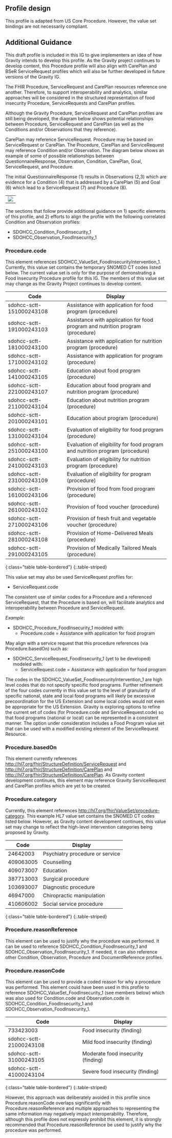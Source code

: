 ## Profile design 
This profile is adapted from US Core Procedure. However, the value set bindings are not necessarily compliant. 

## Additional Guidance

This draft profile is included in this IG to give implementers an idea of how Gravity intends to develop this profile. As the Gravity project continues to develop content, this Procedure profile will also align with CarePlan and BSeR ServiceRequest profiles which will also be further developed in future versions of the Gravity IG.

The FHIR Procedure, ServiceRequest and CarePlan resources reference one another. Therefore, to support interoperability and analytics, similar approaches will be considered in the structured representation of food insecurity Procedure, ServiceRequests and CarePlan profiles. 

Although the Gravity Procedure, ServiceRequest and CarePlan profiles are still being developed, the diagram below shows potential relationships between Procedure, ServiceRequest and CarePlan (as well as the Conditions and/or Observations that they reference). 

CarePlan may reference ServiceRequest. Procedure may be based on ServiceRequest or CarePlan. The Procedure, CarePlan and ServiceRequest may reference Condition and/or Observation. 
The diagram below shows an example of some of possible relationships between QuestionnaireResponse, Observation, Condition, CarePlan, Goal, ServiceRequest, and Procedure.

The initial QuestionnaireResponse (1) results in Observations (2,3) which are evidence for a Condition (4) that is addressed by a CarePlan (5) and Goal (6) which lead to a ServiceRequest (7) and Procedure (8).


<table><tr><td><img src="procedure profile mindmap 20200423.png" /></td></tr></table>

 
The sections that follow provide additional guidance on 1) specific elements of this profile, and 2) efforts to align the profile with the following correlated Condition and Observation profiles:

* SDOHCC_Condition_FoodInsecurity_1
* SDOHCC_Observation_FoodInsecurity_1

### Procedure.code

This element references SDOHCC_ValueSet_FoodInsecurityIntervention_1. Currently, this value set contains the temporary SNOMED CT codes listed below. The current value set is only for the purpose of demonstrating a Food Insecurity Procedure profile for this IG. The members of this value set may change as the Gravity Project continues to develop content.


| Code                     | Display                                                                        |
|--------------------------|--------------------------------------------------------------------------------|
| sdohcc-sctt-151000243108 | Assistance with application for food program (procedure)                       |
| sdohcc-sctt-191000243103 | Assistance with application for food program and nutrition program (procedure) |
| sdohcc-sctt-181000243100 | Assistance with application for nutrition program (procedure)                  |
| sdohcc-sctt-171000243102 | Assistance with application for program (procedure)                            |
| sdohcc-sctt-141000243105 | Education about food program (procedure)                                       |
| sdohcc-sctt-221000243107 | Education about food program and nutrition program (procedure)                 |
| sdohcc-sctt-211000243104 | Education about nutrition program (procedure)                                  |
| sdohcc-sctt-201000243101 | Education about program (procedure)                                            |
| sdohcc-sctt-131000243104 | Evaluation of eligibility for food program (procedure)                         |
| sdohcc-sctt-251000243100 | Evaluation of eligibility for food program and nutrition program (procedure)   |
| sdohcc-sctt-241000243103 | Evaluation of eligibility for nutrition program (procedure)                    |
| sdohcc-sctt-231000243109 | Evaluation of eligibility for program (procedure)                              |
| sdohcc-sctt-161000243106 | Provision of food from food program (procedure)                                |
| sdohcc-sctt-261000243102 | Provision of food voucher (procedure)                                          |
| sdohcc-sctt-271000243106 | Provision of fresh fruit and vegetable voucher (procedure)                     |
| sdohcc-sctt-281000243108 | Provision of Home-Delivered Meals (procedure)                                  |
| sdohcc-sctt-291000243105 | Provision of Medically Tailored Meals (procedure)                              |
{:class="table table-bordered"}
{:.table-striped}

This value set may also be used ServiceRequest profiles for:

* ServiceRequest.code  

The consistent use of similar codes for a Procedure and a referenced ServiceRequest, that the Procedure is based on, will facilitate analytics and interoperability between Procedure and ServiceRequest.

*Example*:
* SDOHCC_Procedure_FoodInsecurity_1 modeled with:
	* Procedure.code = Assistance with application for food program 

May align with a service request that this procedure references (via Procedure.basedOn) such as:
* SDOHCC_ServiceRequest_FoodInsecurity_1 (yet to be developed) modeled with:
	* ServiceRequest.code = Assistance with application for food program

The codes in the SDOHCC_ValueSet_FoodInsecurityIntervention_1 are high level codes that do not specify specific food programs. Further refinement of the four codes currently in this value set to the level of granularity of specific national, state and local food programs will likely be excessive precoordination for the US Extension and some local codes would not even be appropriate for the US Extension. Gravity is exploring options to refine the current set of codes (for Procedure.code and ServiceRequest.code) so that food programs (national or local) can be represented in a consistent manner. The option under consideration includes a Food Program value set that can be used with a modified existing element of the ServiceRequest Resource.

### Procedure.basedOn

This element currently references http://hl7.org/fhir/StructureDefinition/ServiceRequest and http://hl7.org/fhir/StructureDefinition/CarePlan and http://hl7.org/fhir/StructureDefinition/CarePlan. As Gravity content development continues, this element may reference Gravity ServiceRequest and CarePlan profiles which are yet to be created.

### Procedure.category

Currently, this element references http://hl7.org/fhir/ValueSet/procedure-category. This example HL7 value set contains the SNOMED CT codes listed below. However, as Gravity content development continues, this value set may change to reflect the high-level intervention categories being proposed by Gravity.

| Code      | Display                         |
|-----------|---------------------------------|
| 24642003  | Psychiatry procedure or service |
| 409063005 | Counselling                     |
| 409073007 | Education                       |
| 387713003 | Surgical procedure              |
| 103693007 | Diagnostic procedure            |
| 46947000  | Chiropractic manipulation       |
| 410606002 | Social service procedure        |
{:class="table table-bordered"}
{:.table-striped}


### Procedure.reasonReference

This element can be used to justify why the procedure was performed. It can be used to reference SDOHCC_Condition_FoodInsecurity_1 and SDOHCC_Observation_FoodInsecurity_1. If needed, it can also reference other Condition, Observation, Procedure and DocumentReference profiles. 

### Procedure.reasonCode

This element can be used to provide a coded reason for why a procedure was performed. This element could have been used in this profile to reference SDOHCC_ValueSet_FoodInsecurity_1 (see members below) which was also used for Condition.code and Observation.code in SDOHCC_Condition_FoodInsecurity_1 and SDOHCC_Observation_FoodInsecurity_1. 

| Code                    | Display                            |
|-------------------------|------------------------------------|
| 733423003               | Food insecurity (finding)          |
| sdohcc-sctt-21000243108 | Mild food insecurity (finding)     |
| sdohcc-sctt-31000243105 | Moderate food insecurity (finding) |
| sdohcc-sctt-41000243104 | Severe food insecurity (finding)   |
{:class="table table-bordered"}
{:.table-striped}



However, this approach was deliberately avoided in this profile since Procedure.reasonCode overlaps significantly with Procedure.reasonReference and multiple approaches to representing the same information may negatively impact interoperability. Therefore, although this profile does not expressly prohibit this element, it is strongly recommended that Procedure.reasonReference be used to justify why the procedure was performed. 